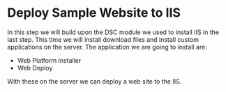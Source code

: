 # Deploy Sample Website to IIS
In this step we will build upon the DSC module we used to install IIS in the last step. This time we will install download files and install custom applications on the server. 
The application we are going to install are: 
- Web Platform Installer 
- Web Deploy 

With these on the server we can deploy a web site to the IIS.  

